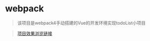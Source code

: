 # webpack

> 该项目是webpack4手动搭建的Vue的开发环境实现todoList小项目


> [项目效果浏览链接](http://www.molijian.club/work/todoList/index.html#/todo)
